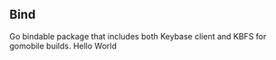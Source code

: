 
## Bind

Go bindable package that includes both Keybase client and KBFS for gomobile builds.
Hello World
